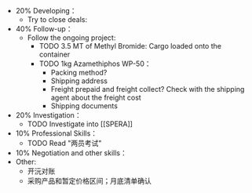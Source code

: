 - 20% Developing：
	- Try to close deals:
- 40% Follow-up：
	- Follow the ongoing project:
		- TODO 3.5 MT of Methyl Bromide: Cargo loaded onto the container
		- TODO 1kg Azamethiphos WP-50：
			- Packing method?
			- Shipping address
			- Freight prepaid and freight collect? Check with the shipping agent about the freight cost
			- Shipping documents
- 20% Investigation：
	- TODO Investigate into [[SPERA]]
- 10% Professional Skills：
	- TODO Read "两员考试"
- 10% Negotiation and other skills：
- Other:
	- 开沅对账
	- 采购产品和暂定价格区间；月底清单确认